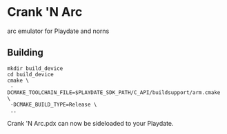 # Crank 'N Arc

arc emulator for Playdate and norns

## Building

```
mkdir build_device
cd build_device
cmake \
 -DCMAKE_TOOLCHAIN_FILE=$PLAYDATE_SDK_PATH/C_API/buildsupport/arm.cmake \
 -DCMAKE_BUILD_TYPE=Release \
 ..
```

Crank 'N Arc.pdx can now be sideloaded to your Playdate.
